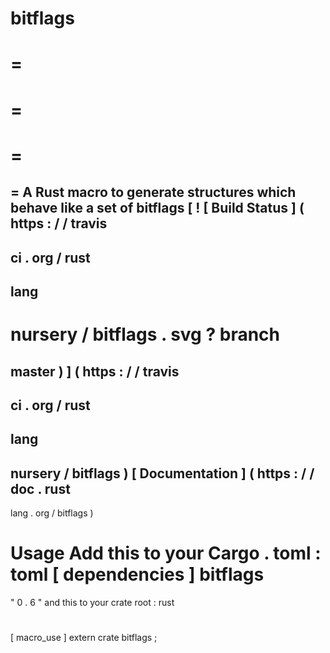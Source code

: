 bitflags
=
=
=
=
=
=
=
=
A
Rust
macro
to
generate
structures
which
behave
like
a
set
of
bitflags
[
!
[
Build
Status
]
(
https
:
/
/
travis
-
ci
.
org
/
rust
-
lang
-
nursery
/
bitflags
.
svg
?
branch
=
master
)
]
(
https
:
/
/
travis
-
ci
.
org
/
rust
-
lang
-
nursery
/
bitflags
)
[
Documentation
]
(
https
:
/
/
doc
.
rust
-
lang
.
org
/
bitflags
)
#
#
Usage
Add
this
to
your
Cargo
.
toml
:
toml
[
dependencies
]
bitflags
=
"
0
.
6
"
and
this
to
your
crate
root
:
rust
#
[
macro_use
]
extern
crate
bitflags
;
